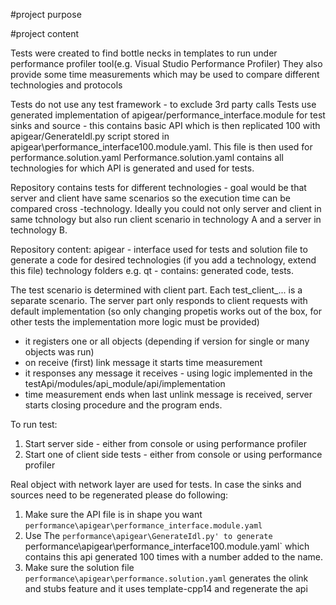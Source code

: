 #project purpose

#project content

Tests were created to find bottle necks in templates to run under performance profiler tool(e.g. Visual Studio Performance Profiler)
They also provide some time measurements which may be used to compare different technologies and protocols

Tests do not use any test framework - to exclude 3rd party calls
Tests use generated implementation of apigear/performance_interface.module for test sinks and source - this contains basic API which is then replicated 100 with apigear/GenerateIdl.py script stored in apigear\performance_interface100.module.yaml. This file is then used for performance.solution.yaml
Performance.solution.yaml contains all technologies for which API is generated and used for tests.

Repository contains tests for different technologies - goal would be that server and client have same scenarios so the execution time can be compared cross -technology.
Ideally you could not only server and client in same tchnology but also  run client scenario in technology A and a server in technology B.

Repository content:
apigear - interface used for tests and solution file to generate a code for desired technologies (if you add a technology, extend this file)
technology folders e.g. qt - contains: generated code, tests.

The test scenario is determined with client part. Each test_client_... is a separate scenario.
The server part only responds to client requests with default implementation (so only changing propetis works out of the box, for other tests the implementation more logic must be provided)
- it registers one or all objects (depending if version for single or many objects was run)
- on receive (first) link message it starts time measurement
- it responses any message it receives - using logic implemented in the testApi/modules/api_module/api/implementation
- time measurement ends when last unlink message is received, server starts closing procedure and the program ends.

To run test:
1. Start server side - either from console or using performance profiler
2. Start one of client side tests - either from console or using performance profiler 


Real object with network layer are used for tests.
In case the sinks and sources need to be regenerated please do following:
1. Make sure the API file is in shape you want `performance\apigear\performance_interface.module.yaml`
2. Use The `performance\apigear\GenerateIdl.py' to generate `performance\apigear\performance_interface100.module.yaml` which contains this api generated 100 times with a number added to the name.
3. Make sure the solution file `performance\apigear\performance.solution.yaml` generates the olink and stubs feature and it uses template-cpp14 and regenerate the api

